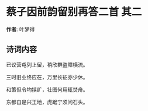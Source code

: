 # 蔡子因前韵留别再答二首  其二

**作者**: 叶梦得

## 诗词内容

已议营屯列上留，稍欣群盗障横流。

三时旧业终应在，万里长征亦少休。

和策但令均挟纩，壮图何用辄焚舟。

东都自是兴王地，虎踞宁须问石头。

